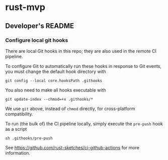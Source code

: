 # rust-mvp

## Developer's README

### Configure local git hooks

There are local Git hooks in this repo; they are also used in the remote CI pipeline.

To configure Git to automatically run these hooks in response to Git events, you must change the default hook directory with

```shell
git config --local core.hooksPath .githooks
```

You also need to make all hooks executable with

```shell
git update-index --chmod=+x .githooks/*
```

We use `git` above, instead of `chmod` directly, for cross-platform compatibility.

To run (the bulk of) the CI pipeline locally, simply execute the `pre-push` hook as a script

```shell
sh .githooks/pre-push
```

See https://github.com/rust-sketches/ci-github-actions for more information.